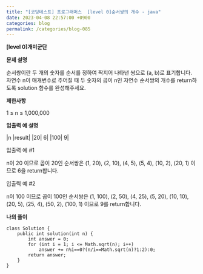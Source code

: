 ```yaml
---
title: "[코딩테스트] 프로그래머스  [level 0]순서쌍의 개수 - java"
date: 2023-04-08 22:57:00 +0900
categories: blog
permalink: /categories/blog-085
---
```



**[level 0]개미군단**



**문제 설명**

순서쌍이란 두 개의 숫자를 순서를 정하여 짝지어 나타낸 쌍으로 (a, b)로 표기합니다. 자연수 n이 매개변수로 주어질 때 두 숫자의 곱이 n인 자연수 순서쌍의 개수를 return하도록 solution 함수를 완성해주세요.





**제한사항**

1 ≤ n ≤ 1,000,000


**입출력 예 설명**

|n	|result|
|20|	6|
|100|	9|


입출력 예 #1

n이 20 이므로 곱이 20인 순서쌍은 (1, 20), (2, 10), (4, 5), (5, 4), (10, 2), (20, 1) 이므로 6을 return합니다.

입출력 예 #2

n이 100 이므로 곱이 100인 순서쌍은 (1, 100), (2, 50), (4, 25), (5, 20), (10, 10), (20, 5), (25, 4), (50, 2), (100, 1) 이므로 9를 return합니다.


**나의 풀이**

```
class Solution {
    public int solution(int n) {
        int answer = 0;
        for (int i = 1; i <= Math.sqrt(n); i++)
            answer += n%i==0?(n/i==Math.sqrt(n)?1:2):0;
        return answer;
    }
}
```


